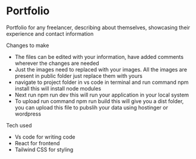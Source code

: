 # Portfolio
Portfolio for any freelancer, describing about themselves, showcasing their experience and contact information

Changes to make
- The files can be edited with your information, have added comments wherever the changes are needed
- Just the images need to replaced with your images. All the images are present in public folder just replace them with yours
- navigate to project folder in vs code in terminal and run command npm install this will install node modules
- Next run npm run dev this will run your application in your local system
- To upload run command npm run build this will give you a dist folder, you can upload this file to pubslih your data using hostinger or wordpress


Tech used
- Vs code for writing code
- React for frontend
- Tailwind CSS for styling
